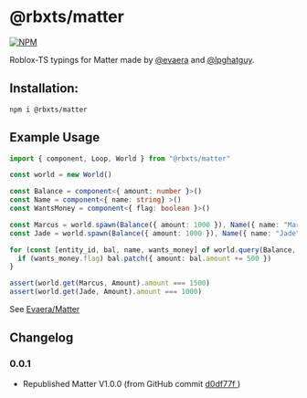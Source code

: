 # @rbxts/matter
[![NPM](https://nodei.co/npm/@rbxts/matter.png)](https://npmjs.org/package/@rbxts/matter)

Roblox-TS typings for Matter made by [@evaera](https://github.com/evaera) and [@lpghatguy](https://github.com/lpghatguy).

## Installation:

`npm i @rbxts/matter`

## Example Usage

```ts
import { component, Loop, World } from "@rbxts/matter"

const world = new World()

const Balance = component<{ amount: number }>()
const Name = component<{ name: string} >()
const WantsMoney = component<{ flag: boolean }>()

const Marcus = world.spawn(Balance({ amount: 1000 }), Name({ name: "Marcus" }), WantsMoney({ flag: true }))
const Jade = world.spawn(Balance({ amount: 1000 }), Name({ name: "Jade" }), WantsMoney({ flag: false }))

for (const [entity_id, bal, name, wants_money] of world.query(Balance, Name, WantsMoney)) {
  if (wants_money.flag) bal.patch({ amount: bal.amount += 500 })
}

assert(world.get(Marcus, Amount).amount === 1500)
assert(world.get(Jade, Amount).amount === 1000)
```


See [Evaera/Matter](https://eryn.io/matter/)

## Changelog

### 0.0.1

- Republished Matter V1.0.0 (from GitHub commit [d0df77f ](https://github.com/evaera/matter/commit/2205dc084c7ad090c671fa3853b69193652ff4c7))



